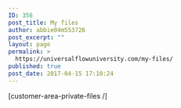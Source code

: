 ```yaml
---
ID: 356
post_title: My files
author: abbie04m553726
post_excerpt: ""
layout: page
permalink: >
  https://universalflowuniversity.com/my-files/
published: true
post_date: 2017-04-15 17:10:24
---
```

[customer-area-private-files /]
